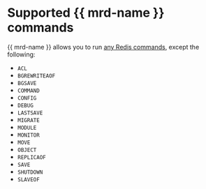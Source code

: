 # Supported {{ mrd-name }} commands

{{ mrd-name }} allows you to run [any Redis commands](https://redis.io/commands), except the following:

- `ACL`
- `BGREWRITEAOF`
- `BGSAVE`
- `COMMAND`
- `CONFIG`
- `DEBUG`
- `LASTSAVE`
- `MIGRATE`
- `MODULE`
- `MONITOR`
- `MOVE`
- `OBJECT`
- `REPLICAOF`
- `SAVE`
- `SHUTDOWN`
- `SLAVEOF`
